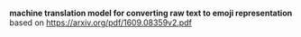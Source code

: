 **machine translation model for converting raw text to emoji representation** <br>
based on https://arxiv.org/pdf/1609.08359v2.pdf
